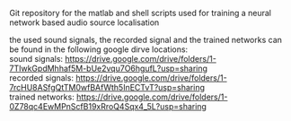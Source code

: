 Git repository for the matlab and shell scripts used for training a neural network based audio source localisation

the used sound signals, the recorded signal and the trained networks can be found in the following google dirve locations:  
sound signals: https://drive.google.com/drive/folders/1-7TIwkGpdMhhaf5M-bUe2vqu7O6hgufL?usp=sharing  
recorded signals: https://drive.google.com/drive/folders/1-7rcHU8ASfgQtTM0wfBAfWth5InECTvT?usp=sharing  
trained networks: https://drive.google.com/drive/folders/1-0Z78qc4EwMPnScfB19xRroQ4Sqx4_5L?usp=sharing  
